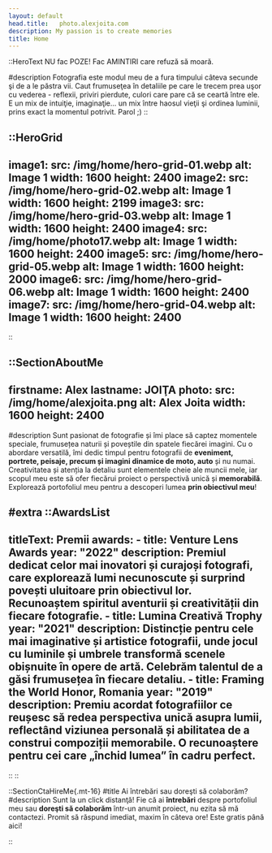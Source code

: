```yaml
---
layout: default
head.title:   photo.alexjoita.com 
description: My passion is to create memories
title: Home
---
```


::HeroText
NU fac POZE! Fac AMINTIRI care refuză să moară.

#description
Fotografia este modul meu de a fura timpului câteva secunde şi de a le păstra vii. Caut frumuseţea în detaliile pe care le trecem prea uşor cu vederea - reflexii, priviri pierdute, culori care pare că se ceartă între ele. E un mix de intuiţie, imaginaţie... un mix între haosul vieţii şi ordinea luminii, prins exact la momentul potrivit. Parol ;)
::

::HeroGrid
---
image1:
  src: /img/home/hero-grid-01.webp
  alt: Image 1
  width: 1600
  height: 2400
image2:
  src: /img/home/hero-grid-02.webp
  alt: Image 1
  width: 1600
  height: 2199
image3:
  src: /img/home/hero-grid-03.webp
  alt: Image 1
  width: 1600
  height: 2400
image4:
  src: /img/home/photo17.webp
  alt: Image 1
  width: 1600
  height: 2400
image5:
  src: /img/home/hero-grid-05.webp
  alt: Image 1
  width: 1600
  height: 2000
image6:
  src: /img/home/hero-grid-06.webp
  alt: Image 1
  width: 1600
  height: 2400
image7:
  src: /img/home/hero-grid-04.webp
  alt: Image 1
  width: 1600
  height: 2400
---
::

::SectionAboutMe
---
firstname: Alex 
lastname: JOIŢA
photo:
  src: /img/home/alexjoita.png
  alt: Alex Joita
  width: 1600
  height: 2400
---
#description
Sunt pasionat de fotografie și îmi place să captez momentele speciale, frumusețea naturii și poveștile din spatele fiecărei imagini. Cu o abordare versatilă, îmi dedic timpul pentru fotografii de __eveniment, portrete, peisaje, precum și imagini dinamice de moto, auto__ și nu numai. Creativitatea și atenția la detaliu sunt elementele cheie ale muncii mele, iar scopul meu este să ofer fiecărui proiect o perspectivă unică și __memorabilă__. Explorează portofoliul meu pentru a descoperi lumea __prin obiectivul meu__!

#extra
  ::AwardsList
  ---
  titleText: Premii
  awards:
    - title: Venture Lens Awards
      year: "2022"
      description: Premiul dedicat celor mai inovatori și curajoși fotografi, care explorează lumi necunoscute și surprind povești uluitoare prin obiectivul lor. Recunoaștem spiritul aventurii și creativității din fiecare fotografie.
    - title: Lumina Creativă Trophy
      year: "2021"
      description: Distincție pentru cele mai imaginative și artistice fotografii, unde jocul cu luminile și umbrele transformă scenele obișnuite în opere de artă. Celebrăm talentul de a găsi frumusețea în fiecare detaliu.
    - title: Framing the World Honor, Romania
      year: "2019"
      description: Premiu acordat fotografiilor ce reușesc să redea perspectiva unică asupra lumii, reflectând viziunea personală și abilitatea de a construi compoziții memorabile. O recunoaștere pentru cei care „închid lumea” în cadru perfect.
  ---
  ::
::


::SectionCtaHireMe{.mt-16}
#title
Ai întrebări sau doreşti să colaborăm?
#description
Sunt la un click distanţă! Fie că ai __întrebări__ despre portofoliul meu sau __doreşti să colaborăm__ într-un anumit proiect, nu ezita să mă contactezi. Promit să răspund imediat, maxim în câteva ore! Este gratis până aici! 


::